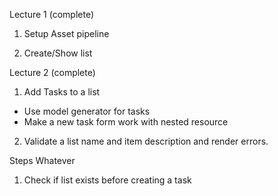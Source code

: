 Lecture 1 (complete)

1. Setup Asset pipeline

2. Create/Show list


Lecture 2 (complete)

1. Add Tasks to a list

  - Use model generator for tasks
  - Make a new task form work with nested resource


2. Validate a list name and item description and render errors.



Steps Whatever
1. Check if list exists before creating a task
